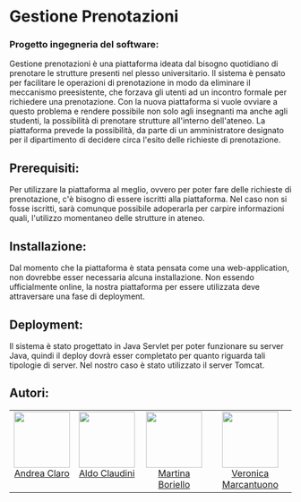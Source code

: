 # Gestione Prenotazioni

### Progetto ingegneria del software:
Gestione prenotazioni è una piattaforma ideata dal bisogno quotidiano di 
prenotare le strutture presenti nel plesso universitario. 
Il sistema è pensato per facilitare le operazioni di prenotazione in modo
da eliminare il meccanismo preesistente, che forzava gli utenti
ad un incontro formale per richiedere una prenotazione. Con la nuova 
piattaforma si vuole ovviare a questo problema e rendere possibile non
solo agli insegnanti ma anche agli studenti, la possibilità di prenotare
strutture all'interno dell'ateneo.
La piattaforma prevede la possibilità, da parte di un amministratore designato
per il dipartimento di decidere circa l'esito delle richieste di prenotazione.

## Prerequisiti:
Per utilizzare la piattaforma al meglio, ovvero per poter fare delle richieste
di prenotazione, c'è bisogno di essere iscritti alla piattaforma.
Nel caso non si fosse iscritti, sarà comunque possibile adoperarla per carpire
informazioni quali, l'utilizzo momentaneo delle strutture in ateneo.

## Installazione:
Dal momento che la piattaforma è stata pensata come una web-application, non 
dovrebbe esser necessaria alcuna installazione. Non essendo ufficialmente online, 
la nostra piattaforma per essere utilizzata deve attraversare una fase di deployment.

## Deployment:
Il sistema è stato progettato in Java Servlet per poter funzionare su server Java,
quindi il deploy dovrà esser completato per quanto riguarda tali tipologie di 
server.
Nel nostro caso è stato utilizzato il server Tomcat.

## Autori:
<table>
  <tbody>
    <tr>
      </td>
        <td align="center" valign="top">
        <img width="100" height="100" src="https://avatars1.githubusercontent.com/u/55531272?s=400&u=cc394cae0a33c65ea1b7ca4b624cd2ffad0803f3&v=4">
        <br>
        <a href="https://github.com/andrea-claro">Andrea Claro</a>
      </td>
      </td>
        <td align="center" valign="top">
        <img width="100" height="100" src="https://avatars2.githubusercontent.com/u/44474118?s=400&v=4">
        <br>
        <a href="https://github.com/aldoClau98">Aldo Claudini</a>
      </td>      
      <td align="center" valign="top">
        <img width="100" height="100" src="https://avatars3.githubusercontent.com/u/55535342?s=400&v=4">
        <br>
        <a href="https://github.com/martina211">Martina Boriello</a>
      </td>
      <td align="center" valign="top">
       <img width="100" height="100" src="https://avatars3.githubusercontent.com/u/55535031?s=400&v=4">
        <br>
        <a href="https://github.com/Veronica19981998">Veronica Marcantuono</a>
      </td>
      </tr>
  </tbody>
</table>

